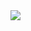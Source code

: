 <a href="https://github.com/anuraghazra/convoychat">
  <img src="https://github-readme-stats.vercel.app/api?username=andylvua&count_private=true&show_icons=true" />
</a>

